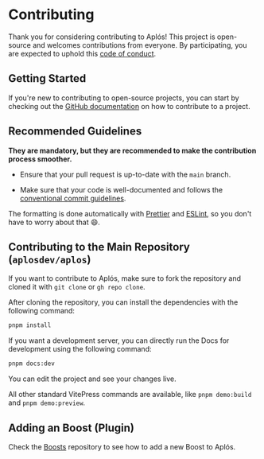 # Contributing

Thank you for considering contributing to Aplós! This project is open-source and welcomes contributions from everyone. By participating, you are expected to uphold this [code of conduct](/contributing/code-of-conduct).

## Getting Started

If you're new to contributing to open-source projects, you can start by checking out the [GitHub documentation](https://docs.github.com/en/github/collaborating-with-issues-and-pull-requests) on how to contribute to a project.

## Recommended Guidelines

**They are mandatory, but they are recommended to make the contribution process smoother.**

- Ensure that your pull request is up-to-date with the `main` branch.

- Make sure that your code is well-documented and follows the [conventional commit guidelines](https://www.conventionalcommits.org/en/v1.0.0/).

The formatting is done automatically with [Prettier](https://prettier.io) and [ESLint](https://eslint.org), so you don't have to worry about that :smile:.

## Contributing to the Main Repository (`aplosdev/aplos`)

If you want to contribute to Aplós, make sure to fork the repository and cloned it with `git clone` or `gh repo clone`.

After cloning the repository, you can install the dependencies with the following command:

```bash
pnpm install
```

If you want a development server, you can directly run the Docs for development using the following command:

```bash
pnpm docs:dev
```

You can edit the project and see your changes live.

All other standard VitePress commands are available, like `pnpm demo:build` and `pnpm demo:preview`.

## Adding an Boost (Plugin)

Check the [Boosts](https://github.com/aplosdev/boosts) repository to see how to add a new Boost to Aplós.
